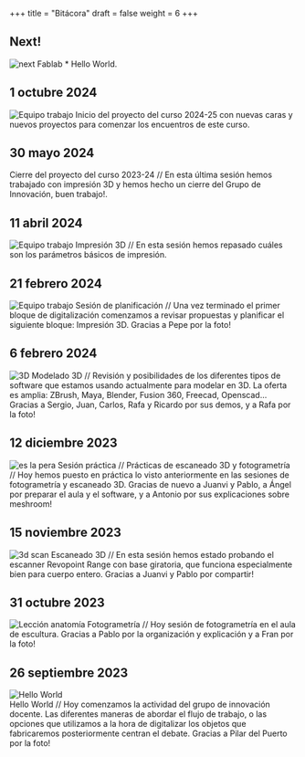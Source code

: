 +++
title = "Bitácora"
draft = false
weight = 6
+++

## Next!
![next](TallerFablab01.jpg)
Fablab * Hello World.  

## 1 octubre 2024
![Equipo trabajo](1_2024.png)
Inicio del proyecto del curso 2024-25 con nuevas caras y nuevos proyectos para comenzar los encuentros de este curso.  

## 30 mayo 2024
Cierre del proyecto del curso 2023-24 // En esta última sesión hemos trabajado con impresión 3D y hemos hecho un cierre del Grupo de Innovación, buen trabajo!.

## 11 abril 2024
![Equipo trabajo](3DPRINT.jpg)
Impresión 3D // En esta sesión hemos repasado cuáles son los parámetros básicos de impresión.

## 21 febrero 2024
![Equipo trabajo](ET112255.jpg)
Sesión de planificación // Una vez terminado el primer bloque de digitalización comenzamos a revisar propuestas y planificar el siguiente bloque: Impresión 3D. Gracias a Pepe por la foto!

## 6 febrero 2024
![3D](3D57.jpg)
Modelado 3D // Revisión y posibilidades de los diferentes tipos de software que estamos usando actualmente para modelar en 3D. La oferta es amplia: ZBrush, Maya, Blender, Fusion 360, Freecad, Openscad... Gracias a Sergio, Juan, Carlos, Rafa y Ricardo por sus demos, y a Rafa por la foto!

## 12 diciembre 2023
![es la pera](PER115209.jpg)
Sesión práctica // Prácticas de escaneado 3D y fotogrametría // Hoy hemos puesto en práctica lo visto anteriormente en las sesiones de fotogrametría y escaneado 3D. Gracias de nuevo a Juanvi y Pablo, a Ángel por preparar el aula y el software, y a Antonio por sus explicaciones sobre meshroom!

## 15 noviembre 2023
![3d scan](SCN111814.jpg)
Escaneado 3D // En esta sesión hemos estado probando el escanner Revopoint Range con base giratoria, que funciona especialmente bien para cuerpo entero. Gracias a Juanvi y Pablo por compartir!

## 31 octubre 2023
![Lección anatomía](LAWA0001.jpg)
Fotogrametría // Hoy sesión de fotogrametría en el aula de escultura. Gracias a Pablo por la organización y explicación y a Fran por la foto!

## 26 septiembre 2023
![Hello World](HW4D0A43B1.jpg)   
Hello World // Hoy comenzamos la actividad del grupo de innovación docente. Las diferentes maneras de abordar el flujo de trabajo, o las opciones que utilizamos a la hora de digitalizar los objetos que fabricaremos posteriormente centran el debate. Gracias a Pilar del Puerto por la foto!
